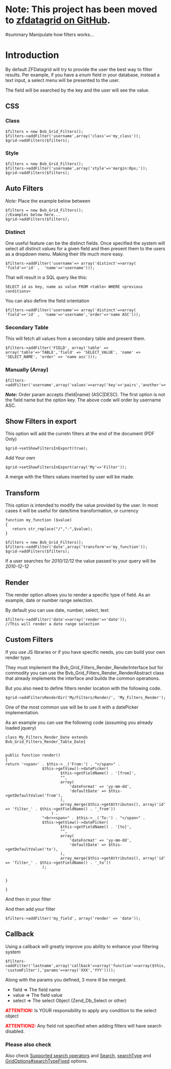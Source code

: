# Note: This project has been moved to [zfdatagrid on GitHub](https://github.com/zfdatagrid/). #

#summary Manipulate how filters works...



# Introduction #

By default ZFDatagrid will try to provide the user the best way to filter results. Per example, if you have a _enum_ field in your database, instead a text input, a select menu will be presented to the user.



The field will be searched by the key and the user will see the value.

## CSS ##

### Class ###
```
$filters = new Bvb_Grid_Filters();        
$filters->addFilter('username',array('class'=>'my_class'));
$grid->addFilters($filters);   
```


### Style ###
```
$filters = new Bvb_Grid_Filters();        
$filters->addFilter('username',array('style'=>'margin:0px;'));
$grid->addFilters($filters);   
```


## Auto Filters ##


_Note:_ Place the example below between
```
$filters = new Bvb_Grid_Filters();        
//Examples below here...
$grid->addFilters($filters);   
```


### Distinct ###

One useful feature can be the distinct fields. Once specified the system will select all distinct values for a given field and then present them to the users as a dropdown menu. Making their life much more easy.


```
$filters->addFilter('username'=> array('distinct'=>array( 'field'=>'id' ,  'name'=>'username')));    
```

That will result in a SQL query like this:

```
SELECT id as key, name as value FROM <table> WHERE <previous conditions>
```

You can also define the field orientation

```
$filters->addFilter('username'=> array('distinct'=>array( 'field'=>'id' ,  'name'=>'username','order'=>'name ASC')));    
```


### Secondary Table ###
This will fetch all values from a secondary table and present them.
```
$filters->addFilter('FIELD', array('table' => array('table'=>'TABLE','field' => 'SELECT_VALUE', 'name' => 'SELECT_NAME', 'order' => 'name asc')));
```


### Manually (Array) ###

```
$filters->addFilter('username',array('values'=>array('key'=>'pairs','another'=>'value')));
```

**_Note:_** Order param accepts (field|name) (ASC|DESC). The first option is not the field name but the option key. The above code will order by username ASC.

## Show Filters in export ##
This option will add the curretn filters at the end of the document (PDF Only)
```
$grid->setShowFiltersInExport(true); 
```
Add Your own
```
$grid->setShowFiltersInExport(array('My'=>'Filter')); 
```
A merge with the filters values inserted by user will be made.



## Transform ##
This option is intended to modify the value provided by the user. In most cases it will be useful for date/time transformation, or currency

```
function my_function ($value)
{
   return str_replace("/","-",$value);
}

$filters = new Bvb_Grid_Filters();
$filters->addFilter('date',array('transform'=>'my_function'));
$grid->addFilters($filters);
```

If a user searches for _2010/12/12_ the value passed to your query will be _2010-12-12_

## Render ##
The render option allows you to render a specific type of field. As an example, date or number range selection.

By default you can use date, number, select, text

```
$filters->addFilter('date'=>array('render'=>'date'));
//This will render a date range selection
```

## Custom Filters ##

If you use JS libraries or if you have specific needs, you can build your own render type.

They must implement the Bvb\_Grid\_Filters\_Render\_RenderInterface but for commodity you can use the Bvb\_Grid\_Filters\_Render\_RenderAbstract class that already implements the interface and builds the common operations.

But you also need to define filters render location with the following code.

```
$grid->addFiltersRenderDir('My/Filters/Render/', 'My_Filters_Render');
```


One of the most common use will be to use it with a datePicker implementation.

As an example you can use the following code (assuming you already loaded jquery)

```
class My_Filters_Render_Date extends Bvb_Grid_Filters_Render_Table_Date{


public function render()
{
return '<span>' . $this->__('From:') . "</span>" .
                $this->getView()->datePicker(
                        $this->getFieldName() . '[from]',
                        "",
                        array(
                            'dateFormat' => 'yy-mm-dd',
                            'defaultDate' => $this->getDefaultValue('from'),
                        ),
                        array_merge($this->getAttributes(), array('id' => 'filter_' . $this->getFieldName() . '_from'))
                    ) .
                "<br><span>" . $this->__('To:') . "</span>" .
                $this->getView()->datePicker(
                        $this->getFieldName() . '[to]',
                        "",
                        array(
                            'dateFormat' => 'yy-mm-dd',
                            'defaultDate' => $this->getDefaultValue('to'),
                        ),
                        array_merge($this->getAttributes(), array('id' => 'filter_' . $this->getFieldName() . '_to'))
                );


}

}

```


And then in your filter

And then add your filter

```
$filters->addFilter('my_field', array('render' => 'date'));
```


## Callback ##
Using a callback will greatly improve you ability to enhance your filtering system


```
$filters->addFilter('lastname',array('callback'=>array('function'=>array($this,
'customFilter'),'params'=>array('XXX','YYY'))));
```

Along with the params you defined, 3 more ill be merged.

  * field => The field name
  * value => The field value
  * select => The select Object (Zend\_Db\_Select or other)

<font color='red'><b>ATTENTION:</b></font> Is YOUR responsibility to apply any condition to the select object

<font color='red'><b>ATTENTION2:</b></font> Any field not specified when adding filters will have search disabled.

### Please also check ###
Also check [Supported search operators](Faq#Supported_search_operators.md) and [Search](GridOptions#search.md), [searchType](GridOptions#searchType.md) and [GridOptions#searchTypeFixed](GridOptions#searchTypeFixed.md) options.